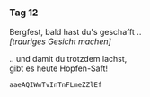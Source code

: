 ### Tag 12

Bergfest, bald hast du's geschafft ..  
_[trauriges Gesicht machen]_  
  
.. und damit du trotzdem lachst,  
gibt es heute Hopfen-Saft!
  
`aaeAQIWwTvInTnFLmeZZlEf`